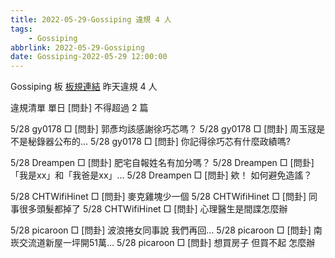 ```yaml
---
title: 2022-05-29-Gossiping 違規 4 人
tags:
    - Gossiping
abbrlink: 2022-05-29-Gossiping
date: Gossiping-2022-05-29 12:00:00
---
```

Gossiping 板 [板規連結](https://www.ptt.cc/bbs/Gossiping/M.1637425085.A.07D.html)
昨天違規 4 人
<!-- more -->

違規清單
單日 [問卦] 不得超過 2 篇

5/28 gy0178 □ [問卦] 郭彥均該感謝徐巧芯嗎？
5/28 gy0178 □ [問卦] 周玉冦是不是秘錄器公布的…
5/28 gy0178 □ [問卦] 你記得徐巧芯有什麼政績嗎?

5/28 Dreampen □ [問卦] 肥宅自報姓名有加分嗎？
5/28 Dreampen □ [問卦] 「我是xx」和「我爸是xx」…
5/28 Dreampen □ [問卦] 欸！ 如何避免造謠？

5/28 CHTWifiHinet □ [問卦] 麥克雞塊少一個
5/28 CHTWifiHinet □ [問卦] 同事很多頭髮都掉了
5/28 CHTWifiHinet □ [問卦] 心理醫生是間諜怎麼辦

5/28 picaroon □ [問卦] 波浪捲女同事說 我們再回…
5/28 picaroon □ [問卦] 南崁交流道新屋一坪開51萬…
5/28 picaroon □ [問卦] 想買房子 但買不起 怎麼辦